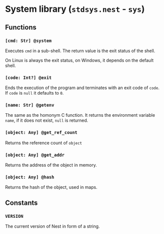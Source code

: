 # System library (`stdsys.nest` - `sys`)

## Functions

### `[cmd: Str] @system`

Executes `cmd` in a sub-shell. The return value is the exit status of the shell.

On Linux is always the exit status, on Windows, it depends on the default shell.

### `[code: Int?] @exit`

Ends the execution of the program and terminates with an exit code of `code`.  
If `code` is `null` it defaults to `0`.

### `[name: Str] @getenv`

The same as the homonym C function. It returns the environment variable `name`,
if it does not exist, `null` is returned.

### `[object: Any] @get_ref_count`

Returns the reference count of `object`

### `[object: Any] @get_addr`

Returns the address of the object in memory.

### `[object: Any] @hash`

Returns the hash of the object, used in maps.

## Constants

### `VERSION`

The current version of Nest in form of a string.
